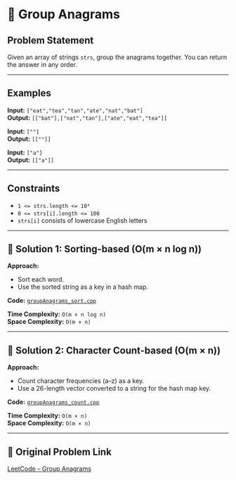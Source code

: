 # 🔀 Group Anagrams

## Problem Statement

Given an array of strings `strs`, group the anagrams together. You can return the answer in any order.

---

## Examples

**Input:** `["eat","tea","tan","ate","nat","bat"]`  
**Output:** `[["bat"],["nat","tan"],["ate","eat","tea"]]`

**Input:** `[""]`  
**Output:** `[[""]]`

**Input:** `["a"]`  
**Output:** `[["a"]]`

---

## Constraints

- `1 <= strs.length <= 10⁴`
- `0 <= strs[i].length <= 100`
- `strs[i]` consists of lowercase English letters

---

## 🔹 Solution 1: Sorting-based (O(m × n log n))

**Approach:**

- Sort each word.
- Use the sorted string as a key in a hash map.

**Code:** [`groupAnagrams_sort.cpp`](./groupAnagrams_sort.cpp)

**Time Complexity:** `O(m × n log n)`  
**Space Complexity:** `O(m × n)`

---

## 🔹 Solution 2: Character Count-based (O(m × n))

**Approach:**

- Count character frequencies (a–z) as a key.
- Use a 26-length vector converted to a string for the hash map key.

**Code:** [`groupAnagrams_count.cpp`](./groupAnagrams_count.cpp)

**Time Complexity:** `O(m × n)`  
**Space Complexity:** `O(m × n)`

---

## 🔗 Original Problem Link

[LeetCode – Group Anagrams](https://leetcode.com/problems/group-anagrams/)
